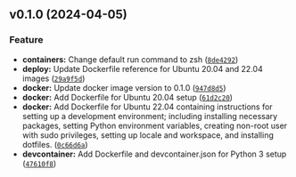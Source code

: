 <!--next-version-placeholder-->

## v0.1.0 (2024-04-05)

### Feature

* **containers:** Change default run command to zsh ([`8de4292`](https://github.com/entelecheia/dev-containers/commit/8de4292d4198066d471eca2a06541a1ff347679a))
* **deploy:** Update Dockerfile reference for Ubuntu 20.04 and 22.04 images ([`29a9f5d`](https://github.com/entelecheia/dev-containers/commit/29a9f5d525510d06eb99db1d894cd35ea310bdec))
* **docker:** Update docker image version to 0.1.0 ([`947d8d5`](https://github.com/entelecheia/dev-containers/commit/947d8d5e228fb81dd98c6a6260cd09e2dc873fd9))
* **docker:** Add Dockerfile for Ubuntu 20.04 setup ([`61d2c20`](https://github.com/entelecheia/dev-containers/commit/61d2c202b6d43c529ba9b50e6dbdd7d1883f80a4))
* **docker:** Add Dockerfile for Ubuntu 22.04 containing instructions for setting up a development environment; including installing necessary packages, setting Python environment variables, creating non-root user with sudo privileges, setting up locale and workspace, and installing dotfiles. ([`0c66d6a`](https://github.com/entelecheia/dev-containers/commit/0c66d6a10ee973be2c972de9c1f65580816f940a))
* **devcontainer:** Add Dockerfile and devcontainer.json for Python 3 setup ([`47610f8`](https://github.com/entelecheia/dev-containers/commit/47610f8d2aaaff814c70e2fadf7e213ae2794ef0))
